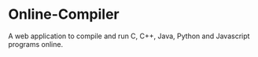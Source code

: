 # Online-Compiler
A web application to compile and run C, C++, Java, Python and Javascript programs online.
